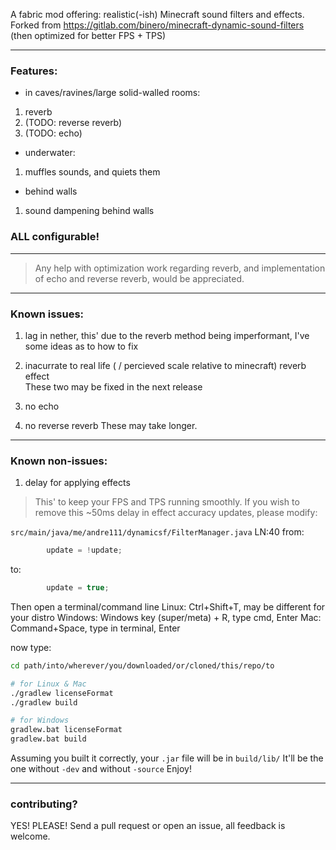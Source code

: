 A fabric mod offering: realistic(-ish) Minecraft sound filters and effects.
Forked from https://gitlab.com/binero/minecraft-dynamic-sound-filters (then optimized for better FPS + TPS)

---

### Features:

- in caves/ravines/large solid-walled rooms:
1. reverb
2. (TODO: reverse reverb)
3. (TODO: echo)

- underwater:
1. muffles sounds, and quiets them

- behind walls
1. sound dampening behind walls

### **ALL configurable!**

---

> Any help with optimization work regarding reverb, and implementation of echo and reverse reverb, would be appreciated.

---

### Known issues:
1. lag in nether, this' due to the reverb method being imperformant, I've some ideas as to how to fix
2. inacurrate to real life ( / percieved scale relative to minecraft) reverb effect  
These two may be fixed in the next release

3. no echo
4. no reverse reverb
These may take longer.

---

### Known non-issues:
1. delay for applying effects
> This' to keep your FPS and TPS running smoothly.
> If you wish to remove this ~50ms delay in effect accuracy updates, please modify:

`src/main/java/me/andre111/dynamicsf/FilterManager.java`   LN:40
from:
```java
        update = !update;
```
to:
```java
        update = true;
```

Then open a terminal/command line
Linux: Ctrl+Shift+T, may be different for your distro
Windows: Windows key (super/meta) + R, type cmd, Enter
Mac: Command+Space, type in terminal, Enter

now type:
```sh
cd path/into/wherever/you/downloaded/or/cloned/this/repo/to

# for Linux & Mac
./gradlew licenseFormat
./gradlew build

# for Windows
gradlew.bat licenseFormat
gradlew.bat build
```
Assuming you built it correctly, your `.jar` file will be in `build/lib/`
It'll be the one without `-dev` and without `-source`
Enjoy!

---

### contributing?
YES! PLEASE! Send a pull request or open an issue, all feedback is welcome.
